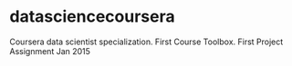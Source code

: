 # datasciencecoursera
Coursera data scientist specialization.  First Course Toolbox.  First Project Assignment Jan 2015
